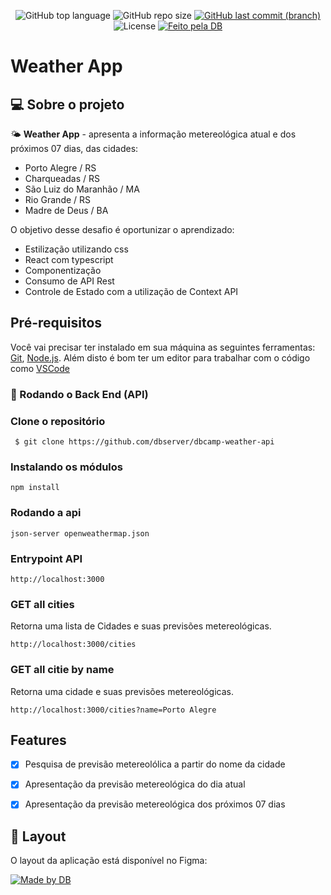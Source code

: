 <p align="center">
 <img alt="GitHub top language" src="https://img.shields.io/github/languages/top/dbserver/dbcamp-weather-app">
<img alt="GitHub repo size" src="https://img.shields.io/github/repo-size/dbserver/dbcamp-weather-app">
  <a href="https://github.com/dbserver/dbcamp-weather-app/commits/main">
  <img alt="GitHub last commit (branch)" src="https://img.shields.io/github/last-commit/dbserver/dbcamp-weather-app/main">
  </a>
   <img alt="License" src="https://img.shields.io/badge/license-MIT-brightgreen">
  <a href="https://db.tec.br/">
    <img alt="Feito pela DB" src="https://img.shields.io/badge/feito%20por-DB-%237519C1">
  </a>
</p>

# Weather App
## 💻 Sobre o projeto

🌤 **Weather App** - apresenta a informação metereológica atual e dos próximos 07 dias, das cidades:
- Porto Alegre / RS
- Charqueadas / RS
- São Luiz do Maranhão / MA
- Rio Grande /  RS
- Madre de Deus / BA

O objetivo desse desafio é oportunizar o aprendizado:
- Estilização utilizando css
- React com typescript
- Componentização
- Consumo de API Rest
- Controle de Estado com  a utilização de Context API

## Pré-requisitos

Você vai precisar ter instalado em sua máquina as seguintes ferramentas: [Git](https://git-scm.com), [Node.js](https://nodejs.org/en/).
 Além disto é bom ter um editor para trabalhar com o código como [VSCode](https://code.visualstudio.com/)

### 🔂  Rodando o Back End (API)

### Clone o repositório
````
 $ git clone https://github.com/dbserver/dbcamp-weather-api
````
### Instalando os módulos
````
npm install
````
### Rodando a api
````
json-server openweathermap.json
````
### Entrypoint API
````
http://localhost:3000
````

### GET all cities
Retorna uma lista de Cidades e suas previsões metereológicas.
````
http://localhost:3000/cities
````

### GET all citie by name
Retorna uma cidade e suas previsões metereológicas.
````
http://localhost:3000/cities?name=Porto Alegre
````

## Features
- [x] Pesquisa de previsão metereolólica a partir do nome da cidade 
- [x] Apresentação da previsão metereológica do dia atual
- [x] Apresentação da previsão metereológica dos próximos 07 dias


## 🎨 Layout
O layout da aplicação está disponível no Figma:

<a href="https://www.figma.com/file/OdrhMSRRYMJ9W0Zoxxz7E2/Weather-App-(Community)?node-id=0-1&t=nOcHkKsdRx68GWUl-0">
  <img alt="Made by DB" src="https://img.shields.io/badge/Acessar%20Layout%20-Figma-%2304D361">
</a>
